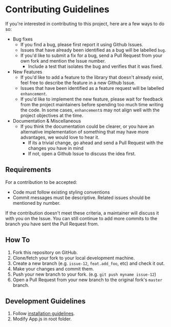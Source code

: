 # Contributing Guidelines

If you're interested in contributing to this project, here are a few ways to do so:

- Bug fixes
  - If you find a bug, please first report it using Github Issues.
  - Issues that have already been identified as a bug will be labelled `bug`.
  - If you'd like to submit a fix for a bug, send a Pull Request from your own fork and mention the Issue number.
    - Include a test that isolates the bug and verifies that it was fixed.
- New Features
  - If you'd like to add a feature to the library that doesn't already exist, feel free to describe the feature in a new Github Issue.
  - Issues that have been identified as a feature request will be labelled `enhancement`.
  - If you'd like to implement the new feature, please wait for feedback from the project maintainers before spending too much time writing the code. In some cases, `enhancement`s may not align well with the project objectives at the time.
- Documentation & Miscellaneous
  - If you think the documentation could be clearer, or you have an alternative
    implementation of something that may have more advantages, we would love to hear it.
    - If its a trivial change, go ahead and send a Pull Request with the changes you have in mind
    - If not, open a Github Issue to discuss the idea first.

## Requirements

For a contribution to be accepted:

- Code must follow existing styling conventions
- Commit messages must be descriptive. Related issues should be mentioned by number.

If the contribution doesn't meet these criteria, a maintainer will discuss it with you on the Issue. You can still continue to add more commits to the branch you have sent the Pull Request from.

## How To

1. Fork this repository on GitHub.
2. Clone/fetch your fork to your local development machine.
3. Create a new branch (e.g. `issue-12`, `feat.add_foo`, etc) and check it out.
4. Make your changes and commit them.
5. Push your new branch to your fork. (e.g. `git push myname issue-12`)
6. Open a Pull Request from your new branch to the original fork's `master` branch.

## Development Guidelines

1. Follow [installation guidelines](README.md).
2. Modify App.js in root folder.

